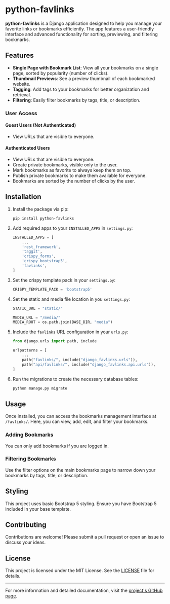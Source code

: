 # python-favlinks

**python-favlinks** is a Django application designed to help you manage your favorite links or bookmarks efficiently. The app features a user-friendly interface and advanced functionality for sorting, previewing, and filtering bookmarks.

## Features

- **Single Page with Bookmark List**: View all your bookmarks on a single page, sorted by popularity (number of clicks).
- **Thumbnail Previews**: See a preview thumbnail of each bookmarked website.
- **Tagging**: Add tags to your bookmarks for better organization and retrieval.
- **Filtering**: Easily filter bookmarks by tags, title, or description.

### User Access

#### Guest Users (Not Authenticated)
- View URLs that are visible to everyone.

#### Authenticated Users
- View URLs that are visible to everyone.
- Create private bookmarks, visible only to the user.
- Mark bookmarks as favorite to always keep them on top.
- Publish private bookmarks to make them available for everyone.
- Bookmarks are sorted by the number of clicks by the user.

## Installation

1. Install the package via pip:
    ```bash
    pip install python-favlinks
    ```

2. Add required apps to your `INSTALLED_APPS` in `settings.py`:
    ```python
    INSTALLED_APPS = [
        ...
        'rest_framework',
        'taggit',
        'crispy_forms',
        'crispy_bootstrap5',
        'favlinks',
    ]
    ```

3. Set the crispy template pack in your `settings.py`:
    ```python
    CRISPY_TEMPLATE_PACK = 'bootstrap5'
    ```

4. Set the static and media file location in you `settings.py`:
    ```python
    STATIC_URL = "static/"

    MEDIA_URL = "/media/"
    MEDIA_ROOT = os.path.join(BASE_DIR, "media")
    ```


5. Include the `favlinks` URL configuration in your `urls.py`:
    ```python
    from django.urls import path, include

    urlpatterns = [
        ...
        path("favlinks/", include("django_favlinks.urls")),
        path("api/favlinks/", include("django_favlinks.api.urls")),
    ]
    ```

6. Run the migrations to create the necessary database tables:
    ```bash
    python manage.py migrate
    ```

## Usage

Once installed, you can access the bookmarks management interface at `/favlinks/`. Here, you can view, add, edit, and filter your bookmarks.

### Adding Bookmarks

You can only add bookmarks if you are logged in.

### Filtering Bookmarks

Use the filter options on the main bookmarks page to narrow down your bookmarks by tags, title, or description.

## Styling

This project uses basic Bootstrap 5 styling. Ensure you have Bootstrap 5 included in your base template.

## Contributing

Contributions are welcome! Please submit a pull request or open an issue to discuss your ideas.

## License

This project is licensed under the MIT License. See the [LICENSE](LICENSE) file for details.

---

For more information and detailed documentation, visit the [project's GitHub page](https://github.com/mwallraf/python-favlinks).

